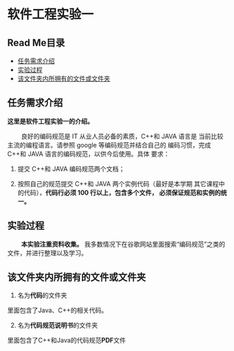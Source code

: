 
# 软件工程实验一



## Read Me目录

* [任务需求介绍](#任务需求介绍)
* [实验过程](#实验过程)
* [该文件夹内所拥有的文件或文件夹](#该文件夹内所拥有的文件或文件夹)

## 任务需求介绍
**这里是软件工程实验一的介绍。**

&nbsp;&nbsp;&nbsp;&nbsp;&nbsp;&nbsp;&nbsp;&nbsp;良好的编码规范是 IT 从业人员必备的素质，C++和 JAVA 语言是 当前比较主流的编程语言。请参照 google 等编码规范并结合自己的 编码习惯，完成 C++和 JAVA 语言的编码规范，以供今后使用。具体 要求：

 1. 提交 C++和 JAVA 编码规范两个文档；

 3.  按照自己的规范提交 C++和 JAVA 两个实例代码（最好是本学期 其它课程中的代码），**代码行必须 100 行以上，包含多个文件， 必须保证规范和实例的统一。**

## 实验过程

&nbsp;&nbsp;&nbsp;&nbsp;&nbsp;&nbsp;&nbsp;&nbsp;**本实验注重资料收集。** 我多数情况下在谷歌网站里面搜索“编码规范”之类的文件，并进行整理以及学习。

## 该文件夹内所拥有的文件或文件夹
1. 名为**代码**的文件夹

里面包含了Java、C++的相关代码。

2. 名为**代码规范说明书**的文件夹

里面包含了C++和Java的代码规范**PDF**文件
